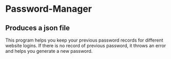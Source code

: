 # Password-Manager
## Produces a json file

This program helps you keep your previous password records for different website logins. 
If there is no record of previous password, it throws an error and helps you generate a new password.
